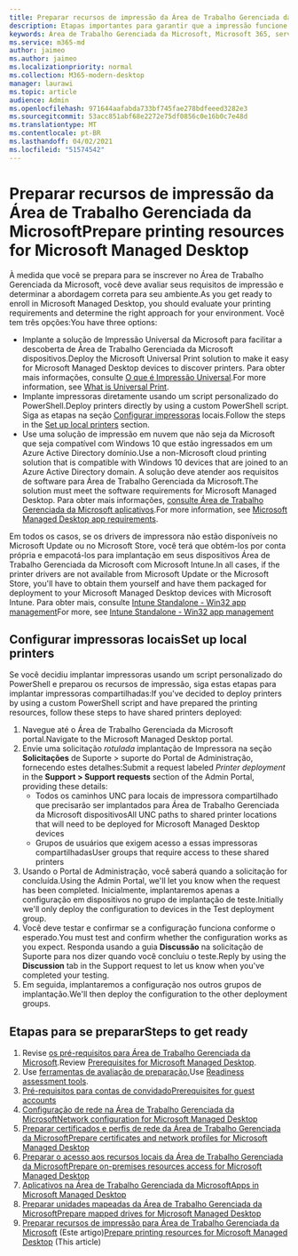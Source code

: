 ```yaml
---
title: Preparar recursos de impressão da Área de Trabalho Gerenciada da Microsoft
description: Etapas importantes para garantir que a impressão funcione sem problemas
keywords: Área de Trabalho Gerenciada da Microsoft, Microsoft 365, serviço, documentação
ms.service: m365-md
author: jaimeo
ms.author: jaimeo
ms.localizationpriority: normal
ms.collection: M365-modern-desktop
manager: laurawi
ms.topic: article
audience: Admin
ms.openlocfilehash: 971644aafabda733bf745fae278bdfeeed3282e3
ms.sourcegitcommit: 53acc851abf68e2272e75df0856c0e16b0c7e48d
ms.translationtype: MT
ms.contentlocale: pt-BR
ms.lasthandoff: 04/02/2021
ms.locfileid: "51574542"
---
```

# <a name="prepare-printing-resources-for-microsoft-managed-desktop"></a><span data-ttu-id="1e5c7-104">Preparar recursos de impressão da Área de Trabalho Gerenciada da Microsoft</span><span class="sxs-lookup"><span data-stu-id="1e5c7-104">Prepare printing resources for Microsoft Managed Desktop</span></span>

<span data-ttu-id="1e5c7-105">À medida que você se prepara para se inscrever no Área de Trabalho Gerenciada da Microsoft, você deve avaliar seus requisitos de impressão e determinar a abordagem correta para seu ambiente.</span><span class="sxs-lookup"><span data-stu-id="1e5c7-105">As you get ready to enroll in Microsoft Managed Desktop, you should evaluate your printing requirements and determine the right approach for your environment.</span></span> <span data-ttu-id="1e5c7-106">Você tem três opções:</span><span class="sxs-lookup"><span data-stu-id="1e5c7-106">You have three options:</span></span>
 
- <span data-ttu-id="1e5c7-107">Implante a solução de Impressão Universal da Microsoft para facilitar a descoberta de Área de Trabalho Gerenciada da Microsoft dispositivos.</span><span class="sxs-lookup"><span data-stu-id="1e5c7-107">Deploy the Microsoft Universal Print solution to make it easy for Microsoft Managed Desktop devices to discover printers.</span></span> <span data-ttu-id="1e5c7-108">Para obter mais informações, consulte [O que é Impressão Universal](/universal-print/fundamentals/universal-print-whatis).</span><span class="sxs-lookup"><span data-stu-id="1e5c7-108">For more information, see [What is Universal Print](/universal-print/fundamentals/universal-print-whatis).</span></span>
- <span data-ttu-id="1e5c7-109">Implante impressoras diretamente usando um script personalizado do PowerShell.</span><span class="sxs-lookup"><span data-stu-id="1e5c7-109">Deploy printers directly by using a custom PowerShell script.</span></span> <span data-ttu-id="1e5c7-110">Siga as etapas na seção [Configurar impressoras](#set-up-local-printers) locais.</span><span class="sxs-lookup"><span data-stu-id="1e5c7-110">Follow the steps in the [Set up local printers](#set-up-local-printers) section.</span></span>
- <span data-ttu-id="1e5c7-111">Use uma solução de impressão em nuvem que não seja da Microsoft que seja compatível com Windows 10 que estão ingressados em um Azure Active Directory domínio.</span><span class="sxs-lookup"><span data-stu-id="1e5c7-111">Use a non-Microsoft cloud printing solution that is compatible with Windows 10 devices that are joined to an Azure Active Directory domain.</span></span> <span data-ttu-id="1e5c7-112">A solução deve atender aos requisitos de software para Área de Trabalho Gerenciada da Microsoft.</span><span class="sxs-lookup"><span data-stu-id="1e5c7-112">The solution must meet the software requirements for Microsoft Managed Desktop.</span></span> <span data-ttu-id="1e5c7-113">Para obter mais informações, [consulte Área de Trabalho Gerenciada da Microsoft aplicativos](../service-description/mmd-app-requirements.md).</span><span class="sxs-lookup"><span data-stu-id="1e5c7-113">For more information, see [Microsoft Managed Desktop app requirements](../service-description/mmd-app-requirements.md).</span></span>
 
<span data-ttu-id="1e5c7-114">Em todos os casos, se os drivers de impressora não estão disponíveis no Microsoft Update ou no Microsoft Store, você terá que obtém-los por conta própria e empacotá-los para implantação em seus dispositivos Área de Trabalho Gerenciada da Microsoft com Microsoft Intune.</span><span class="sxs-lookup"><span data-stu-id="1e5c7-114">In all cases, if the printer drivers are not available from Microsoft Update or the Microsoft Store, you'll have to obtain them yourself and have them packaged for deployment to your Microsoft Managed Desktop devices with Microsoft Intune.</span></span> <span data-ttu-id="1e5c7-115">Para obter mais, consulte [Intune Standalone - Win32 app management](/mem/intune/apps/apps-win32-app-management)</span><span class="sxs-lookup"><span data-stu-id="1e5c7-115">For more, see [Intune Standalone - Win32 app management](/mem/intune/apps/apps-win32-app-management)</span></span>

## <a name="set-up-local-printers"></a><span data-ttu-id="1e5c7-116">Configurar impressoras locais</span><span class="sxs-lookup"><span data-stu-id="1e5c7-116">Set up local printers</span></span>

<span data-ttu-id="1e5c7-117">Se você decidiu implantar impressoras usando um script personalizado do PowerShell e preparou os recursos de impressão, siga estas etapas para implantar impressoras compartilhadas:</span><span class="sxs-lookup"><span data-stu-id="1e5c7-117">If you've decided to deploy printers by using a custom PowerShell script and have prepared the printing resources, follow these steps to have shared printers deployed:</span></span>

1.  <span data-ttu-id="1e5c7-118">Navegue até o Área de Trabalho Gerenciada da Microsoft portal.</span><span class="sxs-lookup"><span data-stu-id="1e5c7-118">Navigate to the Microsoft Managed Desktop portal.</span></span>
2.  <span data-ttu-id="1e5c7-119">Envie uma solicitação *rotulada* implantação de Impressora na seção **Solicitações** de Suporte > suporte do Portal de Administração, fornecendo estes detalhes:</span><span class="sxs-lookup"><span data-stu-id="1e5c7-119">Submit a request labeled *Printer deployment* in the **Support > Support requests** section of the Admin Portal, providing these details:</span></span>
    - <span data-ttu-id="1e5c7-120">Todos os caminhos UNC para locais de impressora compartilhado que precisarão ser implantados para Área de Trabalho Gerenciada da Microsoft dispositivos</span><span class="sxs-lookup"><span data-stu-id="1e5c7-120">All UNC paths to shared printer locations that will need to be deployed for Microsoft Managed Desktop devices</span></span>
    - <span data-ttu-id="1e5c7-121">Grupos de usuários que exigem acesso a essas impressoras compartilhadas</span><span class="sxs-lookup"><span data-stu-id="1e5c7-121">User groups that require access to these shared printers</span></span>
3.  <span data-ttu-id="1e5c7-122">Usando o Portal de Administração, você saberá quando a solicitação for concluída.</span><span class="sxs-lookup"><span data-stu-id="1e5c7-122">Using the Admin Portal, we'll let you know when the request has been completed.</span></span> <span data-ttu-id="1e5c7-123">Inicialmente, implantaremos apenas a configuração em dispositivos no grupo de implantação de teste.</span><span class="sxs-lookup"><span data-stu-id="1e5c7-123">Initially we'll only deploy the configuration to devices in the Test deployment group.</span></span>
4.  <span data-ttu-id="1e5c7-124">Você deve testar e confirmar se a configuração funciona conforme o esperado.</span><span class="sxs-lookup"><span data-stu-id="1e5c7-124">You must test and confirm whether the configuration works as you expect.</span></span> <span data-ttu-id="1e5c7-125">Responda usando a guia **Discussão** na solicitação de Suporte para nos dizer quando você concluiu o teste.</span><span class="sxs-lookup"><span data-stu-id="1e5c7-125">Reply by using the **Discussion** tab in the Support request to let us know when you've completed your testing.</span></span>
5.  <span data-ttu-id="1e5c7-126">Em seguida, implantaremos a configuração nos outros grupos de implantação.</span><span class="sxs-lookup"><span data-stu-id="1e5c7-126">We'll then deploy the configuration to the other deployment groups.</span></span>

## <a name="steps-to-get-ready"></a><span data-ttu-id="1e5c7-127">Etapas para se preparar</span><span class="sxs-lookup"><span data-stu-id="1e5c7-127">Steps to get ready</span></span>

1. <span data-ttu-id="1e5c7-128">Revise [os pré-requisitos para Área de Trabalho Gerenciada da Microsoft](prerequisites.md).</span><span class="sxs-lookup"><span data-stu-id="1e5c7-128">Review [Prerequisites for Microsoft Managed Desktop](prerequisites.md).</span></span>
2. <span data-ttu-id="1e5c7-129">Use [ferramentas de avaliação de preparação.](readiness-assessment-tool.md)</span><span class="sxs-lookup"><span data-stu-id="1e5c7-129">Use [Readiness assessment tools](readiness-assessment-tool.md).</span></span>
3. [<span data-ttu-id="1e5c7-130">Pré-requisitos para contas de convidado</span><span class="sxs-lookup"><span data-stu-id="1e5c7-130">Prerequisites for guest accounts</span></span>](guest-accounts.md)
4. [<span data-ttu-id="1e5c7-131">Configuração de rede na Área de Trabalho Gerenciada da Microsoft</span><span class="sxs-lookup"><span data-stu-id="1e5c7-131">Network configuration for Microsoft Managed Desktop</span></span>](network.md)
5. [<span data-ttu-id="1e5c7-132">Preparar certificados e perfis de rede da Área de Trabalho Gerenciada da Microsoft</span><span class="sxs-lookup"><span data-stu-id="1e5c7-132">Prepare certificates and network profiles for Microsoft Managed Desktop</span></span>](certs-wifi-lan.md)
6. [<span data-ttu-id="1e5c7-133">Preparar o acesso aos recursos locais da Área de Trabalho Gerenciada da Microsoft</span><span class="sxs-lookup"><span data-stu-id="1e5c7-133">Prepare on-premises resources access for Microsoft Managed Desktop</span></span>](authentication.md)
7. [<span data-ttu-id="1e5c7-134">Aplicativos na Área de Trabalho Gerenciada da Microsoft</span><span class="sxs-lookup"><span data-stu-id="1e5c7-134">Apps in Microsoft Managed Desktop</span></span>](apps.md)
8. [<span data-ttu-id="1e5c7-135">Preparar unidades mapeadas da Área de Trabalho Gerenciada da Microsoft</span><span class="sxs-lookup"><span data-stu-id="1e5c7-135">Prepare mapped drives for Microsoft Managed Desktop</span></span>](mapped-drives.md)
9. <span data-ttu-id="1e5c7-136">[Preparar recursos de impressão para Área de Trabalho Gerenciada da Microsoft](printing.md) (Este artigo)</span><span class="sxs-lookup"><span data-stu-id="1e5c7-136">[Prepare printing resources for Microsoft Managed Desktop](printing.md) (This article)</span></span>
